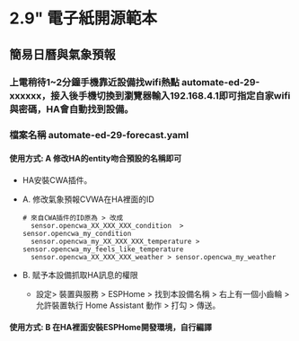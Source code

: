 # 2.9" 電子紙開源範本
## 簡易日曆與氣象預報
### 上電稍待1~2分鐘手機靠近設備找wifi熱點 automate-ed-29-xxxxxx，接入後手機切換到瀏覽器輸入192.168.4.1即可指定自家wifi與密碼，HA會自動找到設備。
### 檔案名稱 automate-ed-29-forecast.yaml
#### 使用方式: A 修改HA的entity吻合預設的名稱即可 

- HA安裝CWA插件。
- A. 修改氣象預報CVWA在HA裡面的ID

      # 來自CWA插件的ID原為 > 改成
        sensor.opencwa_XX_XXX_XXX_condition  >   sensor.opencwa_my_condition 
        sensor.opencwa_my_XX_XXX_XXX_temperature > sensor.opencwa_my_feels_like_temperature 
        sensor.opencwa_XX_XXX_XXX_weather > sensor.opencwa_my_weather
- B. 賦予本設備抓取HA訊息的權限
  * 設定> 裝置與服務 > ESPHome > 找到本設備名稱 > 右上有一個小齒輪 >  允許裝置執行 Home Assistant 動作 > 打勾  > 傳送。
#### 使用方式: B 在HA裡面安裝ESPHome開發環境，自行編譯

